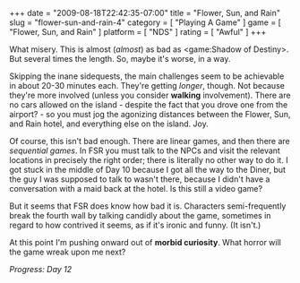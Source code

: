 +++
date = "2009-08-18T22:42:35-07:00"
title = "Flower, Sun, and Rain"
slug = "flower-sun-and-rain-4"
category = [ "Playing A Game" ]
game = [ "Flower, Sun, and Rain" ]
platform = [ "NDS" ]
rating = [ "Awful" ]
+++

What misery.  This is almost (<i>almost</i>) as bad as <game:Shadow of Destiny>.  But several times the length.  So, maybe it's worse, in a way.

Skipping the inane sidequests, the main challenges seem to be achievable in about 20-30 minutes each.  They're getting <i>longer</i>, though.  Not because they're more involved (unless you consider <b>walking</b> involvement).  There are no cars allowed on the island - despite the fact that you drove one from the airport? - so you must jog the agonizing distances between the Flower, Sun, and Rain hotel, and everything else on the island.  Joy.

Of course, this isn't bad enough.  There are linear games, and then there are <i>sequential games</i>.  In FSR you must talk to the NPCs and visit the relevant locations in precisely the right order; there is literally no other way to do it.  I got stuck in the middle of Day 10 because I got all the way to the Diner, but the guy I was supposed to talk to wasn't there, because I didn't have a conversation with a maid back at the hotel.  Is this still a video game?

But it seems that FSR does know how bad it is.  Characters semi-frequently break the fourth wall by talking candidly about the game, sometimes in regard to how contrived it seems, as if it's ironic and funny.  (It isn't.)

At this point I'm pushing onward out of <b>morbid curiosity</b>.  What horror will the game wreak upon me next?

<i>Progress: Day 12</i>